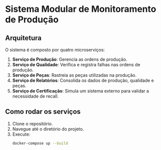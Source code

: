 # Sistema Modular de Monitoramento de Produção

## Arquitetura

O sistema é composto por quatro microserviços:

1. **Serviço de Produção**: Gerencia as ordens de produção.
2. **Serviço de Qualidade**: Verifica e registra falhas nas ordens de produção.
3. **Serviço de Peças**: Rastreia as peças utilizadas na produção.
4. **Serviço de Relatórios**: Consolida os dados de produção, qualidade e peças.
5. **Serviço de Certificação**: Simula um sistema externo para validar a necessidade de recall.

## Como rodar os serviços

1. Clone o repositório.
2. Navegue até o diretório do projeto.
3. Execute:
   ```bash
   docker-compose up --build
